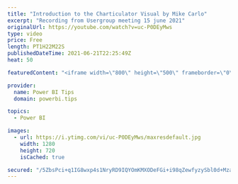 ```yaml
---
title: "Introduction to the Charticulator Visual by Mike Carlo"
excerpt: "Recording from Usergroup meeting 15 june 2021"
originalUrl: https://youtube.com/watch?v=uc-P0DEyMws
type: video
price: Free
length: PT1H22M22S
publishedDateTime: 2021-06-21T22:25:49Z
heat: 50

featuredContent: "<iframe width=\"800\" height=\"500\" frameborder=\"0\" src=\"https://www.youtube.com/embed/uc-P0DEyMws\" allow=\"accelerometer; autoplay; encrypted-media; gyroscope; picture-in-picture\" allowfullscreen></iframe>"

provider:
  name: Power BI Tips
  domain: powerbi.tips

topics:
  - Power BI

images:
  - url: https://i.ytimg.com/vi/uc-P0DEyMws/maxresdefault.jpg
    width: 1280
    height: 720
    isCached: true

secured: "/5ZbsPci+q1IG8wxp4s1NryRD9IQYOmKMXODeFGi+i98qZewfyzySbl0d+Mzadfi3pkPSwxrv7sc6gKwKoDSdJlE+/IwB0MGY+lU3lEw+p/Fy1GftjBvtpqeufY9Tv49G4CFIJAagoalcLeN0JDF5nrlIlPOgclydNA1x/uGaTicpHvhcbbfU6g9aajkrNyiS8faaYh85HhlG7LAKCMSQasQ+Rm0dwgIwLqj0yUJtVluqY0ox9Yrwjngj28bj672ynYQkLUz/hKcxWXvTmwPKSVN7jwcpz0/tBv4X6pCmhDuSz51JHb/uyAGUZIwk7CMsI6hUN63L3xzhMSemoKaiIHsYPQ7BGa0vWYpAB+zsvxDgvNUOPQ7Gq8qYjGiSrg9GyRS81zF4KzMxJeqh8Mfqz+LSyiriWg+NJliZ5NqHdk=;t95Ltx2K7Zwa/a4K/VDz0Q=="
---
```


